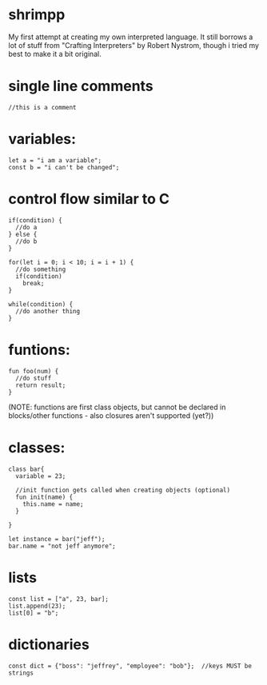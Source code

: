 # shrimpp
My first attempt at creating my own interpreted language. It still borrows a lot of stuff from "Crafting Interpreters" by Robert Nystrom,
though i tried my best to make it a bit original.

# single line comments
```
//this is a comment
```
# variables:
```
let a = "i am a variable";  
const b = "i can't be changed";  
```
# control flow similar to C
```
if(condition) {  
  //do a  
} else {  
  //do b  
}  
```
```
for(let i = 0; i < 10; i = i + 1) {  
  //do something  
  if(condition)  
    break;  
}  
```
```
while(condition) {  
  //do another thing  
}  
```
# funtions:
```
fun foo(num) {  
  //do stuff  
  return result;  
}
```
(NOTE: functions are first class objects, but cannot be declared in blocks/other functions - also closures aren't supported (yet?))  

# classes:
```
class bar{  
  variable = 23;  

  //init function gets called when creating objects (optional)  
  fun init(name) {  
    this.name = name;  
  }  

}  

let instance = bar("jeff");  
bar.name = "not jeff anymore";  
```
# lists
```
const list = ["a", 23, bar];  
list.append(23);  
list[0] = "b";  
```
# dictionaries
```
const dict = {"boss": "jeffrey", "employee": "bob"};  //keys MUST be strings
```
